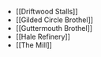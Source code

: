 - [[Driftwood Stalls]]
- [[Gilded Circle Brothel]]
- [[Guttermouth Brothel]]
- [[Hale Refinery]]
- [[The Mill]]
